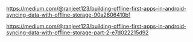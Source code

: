 https://medium.com/@ranjeet123/building-offline-first-apps-in-android-syncing-data-with-offline-storage-90a2606410b1

https://medium.com/@ranjeet123/building-offline-first-apps-in-android-syncing-data-with-offline-storage-part-2-e7d022215d92
